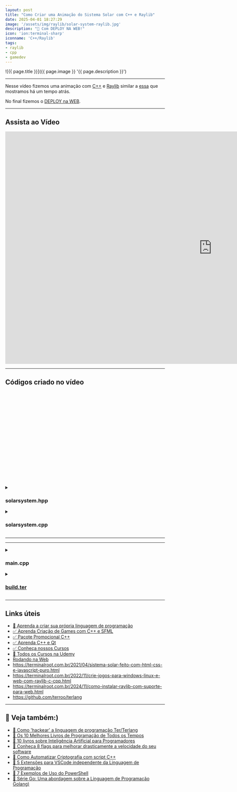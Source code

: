 ```yaml
---
layout: post
title: "Como Criar uma Animação do Sistema Solar com C++ e Raylib"
date: 2025-04-01 18:27:29
image: '/assets/img/raylib/solar-system-raylib.jpg'
description: "🚀 Com DEPLOY NA WEB!"
icon: 'ion:terminal-sharp'
iconname: 'C++/Raylib'
tags:
- raylib
- cpp
- gamedev
---
```


![{{ page.title }}]({{ page.image }} '{{ page.description }}')

---

Nesse vídeo fizemos uma animação com [C++](https://terminalroot.com.br/tags#cpp) e [Raylib](https://terminalroot.com.br/tags#raylib) similar a [essa](https://terminalroot.com.br/2021/04/sistema-solar-feito-com-html-css-e-javascript-puro.html) que mostramos há um tempo atrás.

No final fizemos o [DEPLOY na WEB](https://terminalroot.com.br/web/solarsystem). 

---

## Assista ao Vídeo

<iframe width="1303" height="733" src="https://www.youtube.com/embed/ECBmzjOmLgA" title="" frameborder="0" allow="accelerometer; autoplay; clipboard-write; encrypted-media; gyroscope; picture-in-picture; web-share" referrerpolicy="strict-origin-when-cross-origin" allowfullscreen></iframe>

---

## Códigos criado no vídeo


<!-- SQUARE - GAMES ROOT -->
<script async src="//pagead2.googlesyndication.com/pagead/js/adsbygoogle.js"></script>
<ins class="adsbygoogle"
style="display:inline-block;width:336px;height:280px"
data-ad-client="ca-pub-2838251107855362"
data-ad-slot="5351066970"></ins>
<script>
(adsbygoogle = window.adsbygoogle || []).push({});
</script>

<details>
 <summary><h3>solarsystem.hpp</h3></summary>

{% highlight cpp %}
#pragma once

#include "raylib.h"
#include <memory>
#include <vector>
#include <cmath>

class SolarSystem {
  const float sun_size = 60.f;
  Vector2 window, center;

  std::vector<float> planet_radius, planet_sizes, 
    planet_velocities, planet_angle;
  std::vector<Color> colors;

  const float moon_size = 5, moon_radius = 30, 
        moon_velocity = 10;
  float moon_angle;
  int earth_pos;

  bool fullscreen;

  public:
    SolarSystem();
    void run();
};
{% endhighlight %}

</details>



<details>
 <summary><h3>solarsystem.cpp</h3></summary>

{% highlight cpp %}
#include "solarsystem.hpp"

SolarSystem::SolarSystem(){
  window = {1920, 1080};
  InitWindow(window.x, window.y, "Solar System");
  SetTargetFPS(60);
  center = {GetScreenWidth() / 2.f, GetScreenHeight() / 2.f};

  planet_radius = {80, 110, 165, 225, 310, 430, 515, 565};
  planet_velocities = {1.607f, 1.174f, 1.f, 0.802f, 0.434f, 0.323f, 0.228f, 0.182f};
  planet_sizes = {10, 15, 20, 18, 60, 55, 25, 22};
  colors = {
    {115, 147, 179, 255},
    {255, 87, 51, 255},
    {30, 144, 255, 255}, 
    {178, 34, 34, 255},
    {210, 105, 30, 255},
    {220, 20, 60, 255},
    {72, 209, 204, 255}, 
    {65, 105, 225, 255}
  };
  planet_angle.assign(8, 0);

  moon_angle = {0};
  for(size_t i = 0; i < planet_sizes.size();++i){
    if(planet_sizes[i] == 20){
      earth_pos = i;
    }
  }

  fullscreen = {false};
}

void SolarSystem::run(){
  while (!WindowShouldClose()){

    if(IsKeyPressed(KEY_F11)){
      fullscreen = !fullscreen;
      if(fullscreen){
        int monitor = GetCurrentMonitor();
        SetWindowSize(GetMonitorWidth(monitor), GetMonitorHeight(monitor));
        ToggleFullscreen();
      }else{
        ToggleFullscreen();
        SetWindowSize(window.x, window.y);
      }
    }

    for(size_t i = 0; i < planet_radius.size(); ++i){
      planet_angle[i] += planet_velocities[i] * 0.02f;
    }
    moon_angle += moon_velocity * 0.009f;

    BeginDrawing();
    ClearBackground(BLACK);
    DrawCircleV(center, sun_size, YELLOW);

    for(size_t i = 0; i < planet_radius.size(); ++i){
      DrawRing(center, planet_radius[i] - 1, planet_radius[i] + 1, 0, 360, 100, Color{60, 60, 60, 255});

      Vector2 planet_pos = {
        center.x + std::cos(planet_angle[i]) * planet_radius[i],
        center.y + std::sin(planet_angle[i]) * planet_radius[i]
      };
      DrawCircleV(planet_pos, planet_sizes[i], colors[i]);

      if((int)i == earth_pos){
        DrawRing(planet_pos, moon_radius - 1, moon_radius + 1, 0, 360, 100, Color{60, 60, 60, 255});
        Vector2 moon_pos = {
          planet_pos.x + std::cos(moon_angle) * moon_radius,
          planet_pos.y + std::sin(moon_angle) * moon_radius,
        };
        DrawCircleV(moon_pos, moon_size, WHITE);
      }
    }

    EndDrawing();
  }
  CloseWindow();
}
{% endhighlight %}

</details>

---


<!-- RECTANGLE 2 - OnParagragraph -->
<script async src="//pagead2.googlesyndication.com/pagead/js/adsbygoogle.js"></script>
<ins class="adsbygoogle"
style="display:block; text-align:center;"
data-ad-layout="in-article"
data-ad-format="fluid"
data-ad-client="ca-pub-2838251107855362"
data-ad-slot="8549252987"></ins>
<script>
(adsbygoogle = window.adsbygoogle || []).push({});
</script>

---

<details>
 <summary><h3>main.cpp</h3></summary>

{% highlight cpp %}
#include "solarsystem.hpp"

int main(){
  auto obj = std::make_unique<SolarSystem>();
  obj->run();
  return 0;
}
{% endhighlight %}

</details>

<details>
 <summary><h3><a href="https://github.com/terroo/terlang">build.ter</a></h3></summary>

{% highlight cpp %}
auto flags = "-g -Wall -Werror -Wpedantic -fsanitize=address"
flags = "-O3 -ffast-math"

auto build = "g++ " + flags + " *.cpp -lraylib -lGL -lm -lpthread -ldl -lrt -lX11"
output(build)

exec(build)
exec("./a.out >/dev/null")
{% endhighlight %}

</details>

---

## Links úteis
+ [👑 Aprenda a criar sua própria linguagem de programação](https://terminalroot.com.br/mylang)
+ [✅ Aprenda Criação de Games com C++ e SFML](https://terminalroot.com.br/games)
+ [✅ Pacote Promocional C++](https://terminalroot.com.br/promo)
+ [✅ Aprenda C++ e Qt](https://terminalroot.com.br/cpp)
+ [✅ Conheça nossos Cursos](https://bit.ly/CursosTerminalRoot)
+ [🎁 Todos os Cursos na Udemy](https://bit.ly/UdemyTerminalRoot)
+ [Rodando na Web](https://terminalroot.com.br/web/solarsystem)
+ <https://terminalroot.com.br/2021/04/sistema-solar-feito-com-html-css-e-javascript-puro.html>
+ <https://terminalroot.com.br/2022/11/crie-jogos-para-windows-linux-e-web-com-raylib-c-cpp.html>
+ <https://terminalroot.com.br/2024/11/como-instalar-raylib-com-suporte-para-web.html>
+ <https://github.com/terroo/terlang>

---

## 👀 Veja também:)
+ [🔗 Como 'hackear' a linguagem de programação Ter/Terlang](https://terminalroot.com.br/2025/03/como-hackear-a-linguagem-de-programacao-ter-terlang.html)
+ [🔗 Os 10 Melhores Livros de Programação de Todos os Tempos](https://terminalroot.com.br/2025/03/os-10-melhores-livros-de-programacao-de-todos-os-tempos.html)
+ [🔗 10 livros sobre Inteligência Artificial para Programadores](https://terminalroot.com.br/2025/03/10-livros-sobre-inteligencia-artificial-para-programadores.html)
+ [🔗 Conheça 8 flags para melhorar drasticamente a velocidade do seu software](https://terminalroot.com.br/2025/03/conheca-algumas-flags-para-melhorar-a-velocidade-do-seu-software.html)
+ [🔗 Como Automatizar Criptografia com script C++](https://terminalroot.com.br/2025/03/como-automatizar-criptografia-com-script-cpp.html)
+ [🔗 5 Extensões para VSCode independente da Linguagem de Programação](https://terminalroot.com.br/2025/03/5-extensoes-para-vscode-independente-da-linguagem-de-programacao.html)
+ [🔗 7 Exemplos de Uso do PowerShell](https://terminalroot.com.br/2025/03/7-exemplos-de-uso-do-powershell.html)
+ [🔗 Série Go: Uma abordagem sobre a Linguagem de Programação Golang)
](https://terminalroot.com.br/2025/03/serie-go-uma-abordagem-sobre-a-linguagem-de-programacao-golang.html)

